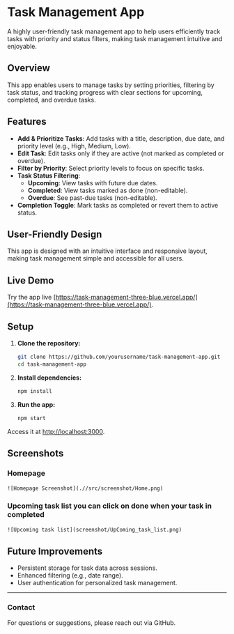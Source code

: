# Task Management App


A highly user-friendly task management app to help users efficiently track tasks with priority and status filters, making task management intuitive and enjoyable.

## Overview

This app enables users to manage tasks by setting priorities, filtering by task status, and tracking progress with clear sections for upcoming, completed, and overdue tasks.

## Features

- **Add & Prioritize Tasks**: Add tasks with a title, description, due date, and priority level (e.g., High, Medium, Low).
- **Edit Task**: Edit tasks only if they are active (not marked as completed or overdue).
- **Filter by Priority**: Select priority levels to focus on specific tasks.
- **Task Status Filtering**: 
  - **Upcoming**: View tasks with future due dates.
  - **Completed**: View tasks marked as done (non-editable).
  - **Overdue**: See past-due tasks (non-editable).
- **Completion Toggle**: Mark tasks as completed or revert them to active status.

## User-Friendly Design

This app is designed with an intuitive interface and responsive layout, making task management simple and accessible for all users.

## Live Demo

Try the app live [https://task-management-three-blue.vercel.app/](https://task-management-three-blue.vercel.app/).

## Setup

1. **Clone the repository:**

    ```bash
    git clone https://github.com/yourusername/task-management-app.git
    cd task-management-app
    ```

2. **Install dependencies:**

    ```bash
    npm install
    ```

3. **Run the app:**

    ```bash
    npm start
    ```

Access it at [http://localhost:3000](http://localhost:3000).

## Screenshots

### Homepage
    ![Homepage Screenshot](.//src/screenshot/Home.png)

### Upcoming task list you can click on done when your task in completed
    ![Upcoming task list](screenshot/UpComing_task_list.png)




<!-- _Add screenshots of your app here to demonstrate the interface._ -->

## Future Improvements

- Persistent storage for task data across sessions.
- Enhanced filtering (e.g., date range).
- User authentication for personalized task management.

---

### Contact

For questions or suggestions, please reach out via GitHub.

